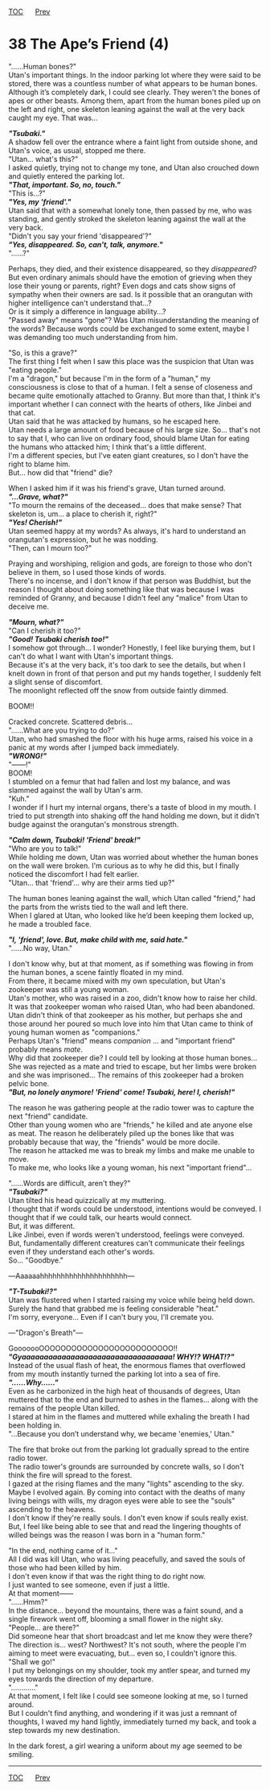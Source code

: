 [TOC](../readme.md)&nbsp;&nbsp;&nbsp;&nbsp;&nbsp;&nbsp;[Prev](section_0008.md)&nbsp;&nbsp;&nbsp;&nbsp;&nbsp;&nbsp;



# 38 The Ape’s Friend (4)

"……Human bones?"  
Utan's important things. In the indoor parking lot where they were said
to be stored, there was a countless number of what appears to be human
bones.  
Although it’s completely dark, I could see clearly. They weren't the
bones of apes or other beasts. Among them, apart from the human bones
piled up on the left and right, one skeleton leaning against the wall at
the very back caught my eye. That was...  
  
***"Tsubaki."***  
A shadow fell over the entrance where a faint light from outside shone,
and Utan's voice, as usual, stopped me there.  
"Utan... what's this?"  
I asked quietly, trying not to change my tone, and Utan also crouched
down and quietly entered the parking lot.  
***"That, important. So, no, touch."***  
"This is...?"  
***"Yes, my 'friend'."***  
Utan said that with a somewhat lonely tone, then passed by me, who was
standing, and gently stroked the skeleton leaning against the wall at
the very back.  
"Didn't you say your friend 'disappeared'?"  
***"Yes, disappeared. So, can't, talk, anymore."***  
"……?"  
  
Perhaps, they died, and their existence disappeared, so they
*disappeared*?  
But even ordinary animals should have the emotion of grieving when they
lose their young or parents, right? Even dogs and cats show signs of
sympathy when their owners are sad. Is it possible that an orangutan
with higher intelligence can't understand that...?  
Or is it simply a difference in language ability...?  
"Passed away" means "gone"? Was Utan misunderstanding the meaning of the
words? Because words could be exchanged to some extent, maybe I was
demanding too much understanding from him.  
  
"So, is this a grave?"  
The first thing I felt when I saw this place was the suspicion that Utan
was "eating people."  
I'm a "dragon," but because I'm in the form of a "human," my
consciousness is close to that of a human. I felt a sense of closeness
and became quite emotionally attached to Granny. But more than that, I
think it's important whether I can connect with the hearts of others,
like Jinbei and that cat.  
Utan said that he was attacked by humans, so he escaped here.  
Utan needs a large amount of food because of his large size. So...
that's not to say that I, who can live on ordinary food, should blame
Utan for eating the humans who attacked him; I think that's a little
different.  
I'm a different species, but I've eaten giant creatures, so I don't have
the right to blame him.  
But... how did that "friend" die?  
  
When I asked him if it was his friend's grave, Utan turned around.  
***"...Grave, what?"***  
"To mourn the remains of the deceased... does that make sense? That
skeleton is, um... a place to cherish it, right?"  
***"Yes! Cherish!"***  
Utan seemed happy at my words? As always, it's hard to understand an
orangutan's expression, but he was nodding.  
"Then, can I mourn too?"  
  
Praying and worshiping, religion and gods, are foreign to those who
don't believe in them, so I used those kinds of words.  
There's no incense, and I don't know if that person was Buddhist, but
the reason I thought about doing something like that was because I was
reminded of Granny, and because I didn't feel any "malice" from Utan to
deceive me.  
  
***"Mourn, what?"***  
"Can I cherish it too?"  
***"Good! Tsubaki cherish too!"***  
I somehow got through... I wonder? Honestly, I feel like burying them,
but I can't do what I want with Utan's important things.  
Because it's at the very back, it's too dark to see the details, but
when I knelt down in front of that person and put my hands together, I
suddenly felt a slight sense of discomfort.  
The moonlight reflected off the snow from outside faintly dimmed.  
  
BOOM!!  
  
Cracked concrete. Scattered debris...  
"……What are you trying to do?"  
Utan, who had smashed the floor with his huge arms, raised his voice in
a panic at my words after I jumped back immediately.  
***"WRONG!"***  
"――!"  
BOOM!  
I stumbled on a femur that had fallen and lost my balance, and was
slammed against the wall by Utan's arm.  
"Kuh."  
I wonder if I hurt my internal organs, there's a taste of blood in my
mouth. I tried to put strength into shaking off the hand holding me
down, but it didn't budge against the orangutan's monstrous strength.  
  
***"Calm down, Tsubaki! 'Friend' break!"***  
"Who are you to talk!"  
While holding me down, Utan was worried about whether the human bones on
the wall were broken. I'm curious as to why he did this, but I finally
noticed the discomfort I had felt earlier.  
"Utan... that 'friend'... why are their arms tied up?"  
  
The human bones leaning against the wall, which Utan called "friend,"
had the parts from the wrists tied to the wall and left there.  
When I glared at Utan, who looked like he’d been keeping them locked up,
he made a troubled face.  
  
***"I, 'friend', love. But, make child with me, said hate."***  
"……No way, Utan."  
  
I don't know why, but at that moment, as if something was flowing in
from the human bones, a scene faintly floated in my mind.  
From there, it became mixed with my own speculation, but Utan's
zookeeper was still a young woman.  
Utan's mother, who was raised in a zoo, didn't know how to raise her
child. It was that zookeeper woman who raised Utan, who had been
abandoned.  
Utan didn't think of that zookeeper as his mother, but perhaps she and
those around her poured so much love into him that Utan came to think of
young human women as "companions."  
Perhaps Utan's "friend" means *companion* ... and "important friend"
probably means *mate*.  
Why did that zookeeper die? I could tell by looking at those human
bones...  
She was rejected as a mate and tried to escape, but her limbs were
broken and she was imprisoned... The remains of this zookeeper had a
broken pelvic bone.  
***"But, no lonely anymore! 'Friend' come! Tsubaki, here! I,
cherish!"***  
  
The reason he was gathering people at the radio tower was to capture the
next "friend" candidate.  
Other than young women who are "friends," he killed and ate anyone else
as meat. The reason he deliberately piled up the bones like that was
probably because that way, the "friends" would be more docile.  
The reason he attacked me was to break my limbs and make me unable to
move.  
To make me, who looks like a young woman, his next "important
friend"...  
  
"……Words are difficult, aren't they?"  
***"Tsubaki?"***  
Utan tilted his head quizzically at my muttering.  
I thought that if words could be understood, intentions would be
conveyed. I thought that if we could talk, our hearts would connect.  
But, it was different.  
Like Jinbei, even if words weren't understood, feelings were conveyed.  
But, fundamentally different creatures can't communicate their feelings
even if they understand each other's words.  
So... "Goodbye."  
  
―Aaaaaahhhhhhhhhhhhhhhhhhhhh―  
  
***"T-Tsubaki!?"***  
Utan was flustered when I started raising my voice while being held
down. Surely the hand that grabbed me is feeling considerable "heat."  
I'm sorry, everyone... Even if I can't bury you, I'll cremate you.  
  
―"Dragon's Breath"―  
  
GooooooOOOOOOOOOOOOOOOOOOOOOOOOO!!  
***"Gyaaaaaaaaaaaaaaaaaaaaaaaaaaaaaaaaaa! WHY!? WHAT!?"***  
Instead of the usual flash of heat, the enormous flames that overflowed
from my mouth instantly turned the parking lot into a sea of ​​fire.  
***"……Why……"***  
Even as he carbonized in the high heat of thousands of degrees, Utan
muttered that to the end and burned to ashes in the flames... along with
the remains of the people Utan killed.  
I stared at him in the flames and muttered while exhaling the breath I
had been holding in.  
"...Because you don’t understand why, we became 'enemies,' Utan."  
  
The fire that broke out from the parking lot gradually spread to the
entire radio tower.  
The radio tower's grounds are surrounded by concrete walls, so I don't
think the fire will spread to the forest.  
I gazed at the rising flames and the many "lights" ascending to the
sky.  
Maybe I evolved again. By coming into contact with the deaths of many
living beings with wills, my dragon eyes were able to see the "souls"
ascending to the heavens.  
I don't know if they're really souls. I don't even know if souls really
exist. But, I feel like being able to see that and read the lingering
thoughts of willed beings was the reason I was born in a "human form."  
  
"In the end, nothing came of it..."  
All I did was kill Utan, who was living peacefully, and saved the souls
of those who had been killed by him.  
I don't even know if that was the right thing to do right now.  
I just wanted to see someone, even if just a little.  
At that moment――  
"……Hmm?"  
In the distance... beyond the mountains, there was a faint sound, and a
single firework went off, blooming a small flower in the night sky.  
"People... are there?"  
Did someone hear that short broadcast and let me know they were there?  
The direction is... west? Northwest? It's not south, where the people
I'm aiming to meet were evacuating, but... even so, I couldn't ignore
this.  
"Shall we go!"  
I put my belongings on my shoulder, took my antler spear, and turned my
eyes towards the direction of my departure.  
"…………"  
At that moment, I felt like I could see someone looking at me, so I
turned around.  
But I couldn't find anything, and wondering if it was just a remnant of
thoughts, I waved my hand lightly, immediately turned my back, and took
a step towards my new destination.  
  
In the dark forest, a girl wearing a uniform about my age seemed to be
smiling.  
  
  
  


---
[TOC](../readme.md)&nbsp;&nbsp;&nbsp;&nbsp;&nbsp;&nbsp;[Prev](section_0008.md)&nbsp;&nbsp;&nbsp;&nbsp;&nbsp;&nbsp;

